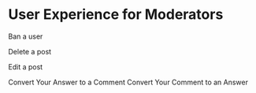 # User Experience for Moderators

Ban a user

Delete a post

Edit a post

Convert Your Answer to a Comment
Convert Your Comment to an Answer